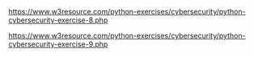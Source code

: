 https://www.w3resource.com/python-exercises/cybersecurity/python-cybersecurity-exercise-8.php


https://www.w3resource.com/python-exercises/cybersecurity/python-cybersecurity-exercise-9.php
